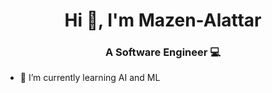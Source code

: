 <h1 align="center">Hi 👋, I'm Mazen-Alattar</h1>
<h3 align="center">A Software Engineer 💻 </h3>

- 🌱 I’m currently learning AI and ML





<!---
Mazen-Alattar/Mazen-Alattar is a ✨ special ✨ repository because its `README.md` (this file) appears on your GitHub profile.
You can click the Preview link to take a look at your changes.
--->

